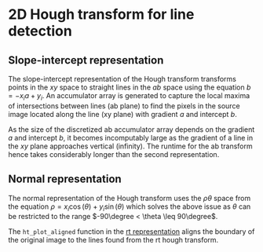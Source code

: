 # 2D Hough transform for line detection

## Slope-intercept representation

The slope-intercept representation of the Hough transform transforms points in the $xy$ space to straight lines in the $ab$ space using the equation $b = -x_ia + y_i$. An accumulator array is generated to capture the local maxima of intersections between lines (ab plane) to find the pixels in the source image located along the line (xy plane) with gradient $a$ and intercept $b$.

As the size of the discretized ab accumulator array depends on the gradient $a$ and intercept $b$, it becomes incomputably large as the gradient of a line in the $xy$ plane approaches vertical (infinity). The runtime for the ab transform hence takes considerably longer than the second representation.

## Normal representation

The normal representation of the Hough transform uses the $\rho\theta$ space from the equation $\rho = x_i\cos(\theta)+y_i\sin(\theta)$ which solves the above issue as $\theta$ can be restricted to the range $-90\degree < \theta \leq 90\degree$. 

The `ht_plot_aligned` function in the [rt representation](hough_transform_rt_run.m) aligns the boundary of the original image to the lines found from the rt hough transform. 

